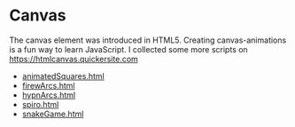 # Canvas
The canvas element was introduced in HTML5. 
Creating canvas-animations is a fun way to learn JavaScript. 
I collected some more scripts on https://htmlcanvas.quickersite.com

<ul>
   <li><a href="animatedSquares.html">animatedSquares.html</a></li>
  <li><a href="firewArcs.html">firewArcs.html</a></li>
   <li><a href="hypnArcs.html">hypnArcs.html</a></li>
  <li><a href="spiro.html">spiro.html</a></li>
  <li><a href="snakeGame.html">snakeGame.html</a></li>
  
  </ul>

